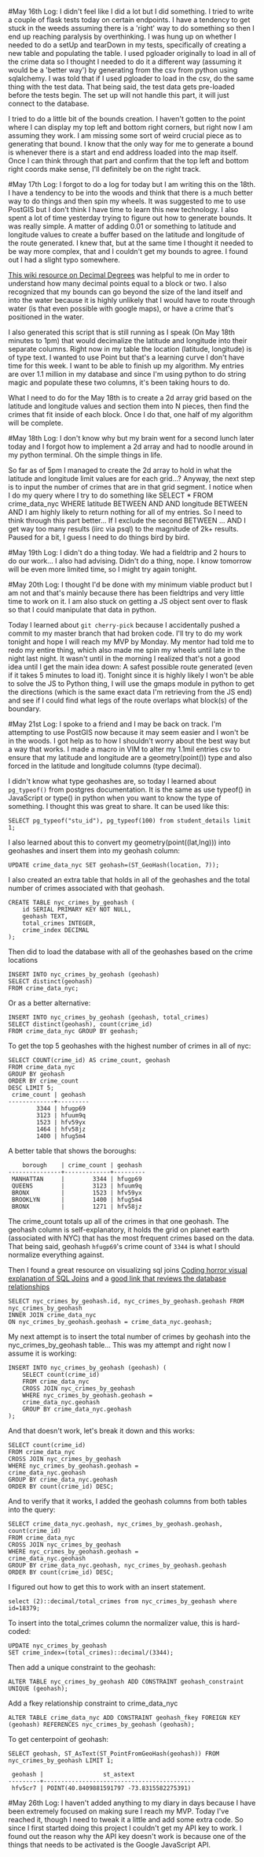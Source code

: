 #May 16th Log:
I didn't feel like I did a lot but I did something. I tried to write a couple of flask tests today on certain endpoints. I have a tendency to get stuck in the weeds assuming there is a 'right' way to do something so then I end up reaching paralysis by overthinking. I was hung up on whether I needed to do a setUp and tearDown in my tests, specifically of creating a new table and populating the table. I used pgloader originally to load in all of the crime data so I thought I needed to do it a different way (assuming it would be a 'better way') by generating from the csv from python using sqlalchemy. I was told that if I used pgloader to load in the csv, do the same thing with the test data. That being said, the test data gets pre-loaded before the tests begin. The set up will not handle this part, it will just connect to the database.


I tried to do a little bit of the bounds creation. I haven't gotten to the point where I can display my top left and bottom right corners, but right now I am assuming they work. I am missing some sort of weird crucial piece as to generating that bound. I know that the only way for me to generate a bound is whenever there is a start and end address loaded into the map itself. Once I can think through that part and confirm that the top left and bottom right coords make sense, I'll definitely be on the right track.

#May 17th Log:
I forgot to do a log for today but I am writing this on the 18th. I have a tendency to be into the woods and think that there is a much better way to do things and then spin my wheels. It was suggested to me to use PostGIS but I don't think I have time to learn this new technology. I also spent a lot of time yesterday trying to figure out how to generate bounds. It was really simple. A matter of adding 0.01 or something to latitude and longitude values to create a buffer based on the latitude and longitude of the route generated. I knew that, but at the same time I thought it needed to be way more complex, that and I couldn't get my bounds to agree. I found out I had a slight typo somewhere. 

[This wiki resource on Decimal Degrees](https://en.wikipedia.org/wiki/Decimal_degrees) was helpful to me in order to understand how many decimal points equal to a block or two. I also recognized that my bounds can go beyond the size of the land itself and into the water because it is highly unlikely that I would have to route through water (is that even possible with google maps), or have a crime that's positioned in the water.

I also generated this script that is still running as I speak (On May 18th minutes to 1pm) that would decimalize the latitude and longitude into their separate columns. Right now in my table the location (latitude, longitude) is of type text. I wanted to use Point but that's a learning curve I don't have time for this week. I want to be able to finish up my algorithm. My entries are over 1.1 million in my database and since I'm using python to do string magic and populate these two columns, it's been taking hours to do.

What I need to do for the May 18th is to create a 2d array grid based on the latitude and longitude values and section them into N pieces, then find the crimes that fit inside of each block. Once I do that, one half of my algorithm will be complete.

#May 18th Log:
I don't know why but my brain went for a second lunch later today and I forgot how to implement a 2d array and had to noodle around in my python terminal. Oh the simple things in life.

So far as of 5pm I managed to create the 2d array to hold in what the latitude and longitude limit values are for each grid...?
Anyway, the next step is to input the number of crimes that are in that grid segment.
I notice when I do my query where I try to do something like
SELECT * FROM crime_data_nyc WHERE latitude BETWEEN <value> AND <value> AND longitude BETWEEN <value> AND <value> I am highly likely to return nothing for all of my entries. So I need to think through this part better... If I exclude the second BETWEEN ... AND I get way too many results (iirc via psql) to the magnitude of 2k+ results. Paused for a bit, I guess I need to do things bird by bird.

#May 19th Log:
I didn't do a thing today. We had a fieldtrip and 2 hours to do our work... I also had advising. Didn't do a thing, nope. I know tomorrow will be even more limited time, so I might try again tonight.

#May 20th Log:
I thought I'd be done with my minimum viable product but I am not and that's mainly because there has been fieldtrips and very little time to work on it. I am also stuck on getting a JS object sent over to flask so that I could manipulate that data in python.

Today I learned about `git cherry-pick` because I accidentally pushed a commit to my master branch that had broken code. I'll try to do my work tonight and hope I will reach my MVP by Monday. My mentor had told me to redo my entire thing, which also made me spin my wheels until late in the night last night. It wasn't until in the morning I realized that's not a good idea until I get the main idea down: A safest possible route generated (even if it takes 5 minutes to load it). Tonight since it is highly likely I won't be able to solve the JS to Python thing, I will use the gmaps module in python to get the directions (which is the same exact data I'm retrieving from the JS end) and see if I could find what legs of the route overlaps what block(s) of the boundary.

#May 21st Log:
I spoke to a friend and I may be back on track. I'm attempting to use PostGIS now because it may seem easier and I won't be in the woods. I got help as to how I shouldn't worry about the best way but a way that works. I made a macro in VIM to alter my 1.1mil entries csv to ensure that my latitude and longitude are a geometry(point()) type and also forced in the latitude and longitude columns (type decimal).

I didn't know what type geohashes are, so today I learned about `pg_typeof()` from postgres documentation. It is the same as use typeof() in JavaScript or type() in python when you want to know the type of something. I thought this was great to share. It can be used like this: 

`SELECT pg_typeof("stu_id"), pg_typeof(100) from student_details limit 1;`

I also learned about this to convert my geometry(point((lat,lng))) into geohashes and insert them into my geohash column:

`UPDATE crime_data_nyc
SET geohash=(ST_GeoHash(location, 7));`

I also created an extra table that holds in all of the geohashes and the total number of crimes associated with that geohash.

```
CREATE TABLE nyc_crimes_by_geohash (
	id SERIAL PRIMARY KEY NOT NULL,
	geohash TEXT,
	total_crimes INTEGER,
	crime_index DECIMAL
);
```

Then did to load the database with all of the geohashes based on the crime locations

```
INSERT INTO nyc_crimes_by_geohash (geohash) 
SELECT distinct(geohash)
FROM crime_data_nyc;
```
Or as a better alternative:

```
INSERT INTO nyc_crimes_by_geohash (geohash, total_crimes) 
SELECT distinct(geohash), count(crime_id)
FROM crime_data_nyc GROUP BY geohash;
```

To get the top 5 geohashes with the highest number of crimes in all of nyc:

```
SELECT COUNT(crime_id) AS crime_count, geohash
FROM crime_data_nyc
GROUP BY geohash
ORDER BY crime_count
DESC LIMIT 5;
 crime_count | geohash 
-------------+---------
        3344 | hfugp69
        3123 | hfuum9q
        1523 | hfv59yx
        1464 | hfv58jz
        1400 | hfug5m4
```
A better table that shows the boroughs:

```
    borough    | crime_count | geohash 
---------------+-------------+---------
 MANHATTAN     |        3344 | hfugp69
 QUEENS        |        3123 | hfuum9q
 BRONX         |        1523 | hfv59yx
 BROOKLYN      |        1400 | hfug5m4
 BRONX         |        1271 | hfv58jz
 ```
 
The crime_count totals up all of the crimes in that one geohash. The geohash column is self-explanatory, it holds the grid on planet earth (associated with NYC) that has the most frequent crimes based on the data.
That being said, geohash `hfugp69`'s crime count of `3344` is what I should normalize everything against.

Then I found a great resource on visualizing sql joins [Coding horror visual explanation of SQL Joins](https://blog.codinghorror.com/a-visual-explanation-of-sql-joins/) and a [good link that reviews the database relationships](http://docs.sqlalchemy.org/en/latest/orm/basic_relationships.html)

```
SELECT nyc_crimes_by_geohash.id, nyc_crimes_by_geohash.geohash FROM nyc_crimes_by_geohash
INNER JOIN crime_data_nyc
ON nyc_crimes_by_geohash.geohash = crime_data_nyc.geohash;
```

My next attempt is to insert the total number of crimes by geohash into the nyc_crimes_by_geohash table... This was my attempt and right now I assume it is working:

```
INSERT INTO nyc_crimes_by_geohash (geohash) (
	SELECT count(crime_id)                        
	FROM crime_data_nyc
	CROSS JOIN nyc_crimes_by_geohash
	WHERE nyc_crimes_by_geohash.geohash = 
	crime_data_nyc.geohash
	GROUP BY crime_data_nyc.geohash
);
```

And that doesn't work, let's break it down and this works:

```
SELECT count(crime_id)                        
FROM crime_data_nyc
CROSS JOIN nyc_crimes_by_geohash
WHERE nyc_crimes_by_geohash.geohash = 
crime_data_nyc.geohash
GROUP BY crime_data_nyc.geohash
ORDER BY count(crime_id) DESC;
```

And to verify that it works, I added the geohash columns from both tables into the query:

```
SELECT crime_data_nyc.geohash, nyc_crimes_by_geohash.geohash, count(crime_id)                        
FROM crime_data_nyc
CROSS JOIN nyc_crimes_by_geohash
WHERE nyc_crimes_by_geohash.geohash = 
crime_data_nyc.geohash
GROUP BY crime_data_nyc.geohash, nyc_crimes_by_geohash.geohash
ORDER BY count(crime_id) DESC;
```

I figured out how to get this to work with an insert statement.

`select (2)::decimal/total_crimes from nyc_crimes_by_geohash where id=18379;`

To insert into the total_crimes column the normalizer value, this is hard-coded:

```
UPDATE nyc_crimes_by_geohash
SET crime_index=(total_crimes)::decimal/(3344);
```

Then add a unique constraint to the geohash:

`ALTER TABLE nyc_crimes_by_geohash ADD CONSTRAINT geohash_constraint UNIQUE (geohash);`

Add a fkey relationship constraint to crime_data_nyc

`
ALTER TABLE crime_data_nyc ADD CONSTRAINT geohash_fkey FOREIGN KEY (geohash) REFERENCES nyc_crimes_by_geohash (geohash);
`

To get centerpoint of geohash:

```
SELECT geohash, ST_AsText(ST_PointFromGeoHash(geohash)) FROM nyc_crimes_by_geohash LIMIT 1;

 geohash |                 st_astext                 
---------+-------------------------------------------
 hfv5cr7 | POINT(40.8409881591797 -73.8315582275391)
 ```
 
#May 26th Log:
I haven't added anything to my diary in days because I have been extremely focused on making sure I reach my MVP. Today I've reached it, though I need to tweak it a little and add some extra code. So since I first started doing this project I couldn't get my API key to work. I found out the reason why the API key doesn't work is because one of the things that needs to be activated is the Google JavaScript API.